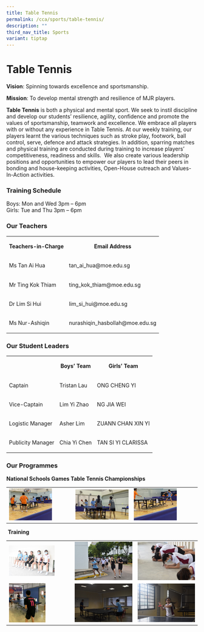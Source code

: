 ```yaml
---
title: Table Tennis
permalink: /cca/sports/table-tennis/
description: ""
third_nav_title: Sports
variant: tiptap
---
```

<h1><strong>Table Tennis</strong></h1>
<p><strong>Vision</strong>: Spinning towards excellence and sportsmanship.</p>
<p><strong>Mission</strong>: To develop mental strength and resilience of
MJR players.</p>
<p><strong>Table Tennis</strong>&nbsp;is both a physical and mental sport.
We seek to instil discipline and develop our students’ resilience, agility,
confidence and promote the values of sportsmanship, teamwork and excellence.
We embrace all players with or without any experience in Table Tennis.
At our weekly training, our players learnt the various techniques such
as stroke play, footwork, ball control, serve, defence and attack strategies.
In addition, sparring matches and physical training are conducted during
training to increase players’ competitiveness, readiness and skills.&nbsp;
We also create various leadership positions and opportunities to empower
our players to lead their peers in bonding and house-keeping activities,
Open-House outreach and Values-In-Action activities.&nbsp;</p>
<h3><strong>Training Schedule</strong></h3>
<p>Boys: Mon and Wed 3pm – 6pm
<br>Girls: Tue and Thu 3pm – 6pm</p>
<h3><strong>Our Teachers</strong></h3>
<table style="minWidth: 50px">
<colgroup>
<col>
<col>
</colgroup>
<tbody>
<tr>
<th rowspan="1" colspan="1">
<p>Teachers-in-Charge</p>
</th>
<th rowspan="1" colspan="1">
<p>Email Address</p>
</th>
</tr>
<tr>
<td rowspan="1" colspan="1">
<p>Ms Tan Ai Hua</p>
</td>
<td rowspan="1" colspan="1">
<p>tan_ai_hua@moe.edu.sg</p>
</td>
</tr>
<tr>
<td rowspan="1" colspan="1">
<p>Mr Ting Kok Thiam</p>
</td>
<td rowspan="1" colspan="1">
<p>ting_kok_thiam@moe.edu.sg</p>
</td>
</tr>
<tr>
<td rowspan="1" colspan="1">
<p>Dr Lim Si Hui</p>
</td>
<td rowspan="1" colspan="1">
<p>lim_si_hui@moe.edu.sg</p>
</td>
</tr>
<tr>
<td rowspan="1" colspan="1">
<p>Ms Nur-Ashiqin</p>
</td>
<td rowspan="1" colspan="1">
<p>nurashiqin_hasbollah@moe.edu.sg</p>
</td>
</tr>
</tbody>
</table>
<h3><strong>Our Student Leaders</strong></h3>
<table style="minWidth: 75px">
<colgroup>
<col>
<col>
<col>
</colgroup>
<tbody>
<tr>
<th rowspan="1" colspan="1">
<p></p>
</th>
<th rowspan="1" colspan="1">
<p>Boys’ Team</p>
</th>
<th rowspan="1" colspan="1">
<p>Girls’ Team</p>
</th>
</tr>
<tr>
<td rowspan="1" colspan="1">
<p>Captain</p>
</td>
<td rowspan="1" colspan="1">
<p>Tristan Lau</p>
</td>
<td rowspan="1" colspan="1">
<p>ONG CHENG YI</p>
</td>
</tr>
<tr>
<td rowspan="1" colspan="1">
<p>Vice-Captain</p>
</td>
<td rowspan="1" colspan="1">
<p>Lim Yi Zhao</p>
</td>
<td rowspan="1" colspan="1">
<p>NG JIA WEI</p>
</td>
</tr>
<tr>
<td rowspan="1" colspan="1">
<p>Logistic Manager</p>
</td>
<td rowspan="1" colspan="1">
<p>Asher Lim</p>
</td>
<td rowspan="1" colspan="1">
<p>ZUANN CHAN XIN YI</p>
</td>
</tr>
<tr>
<td rowspan="1" colspan="1">
<p>Publicity Manager</p>
</td>
<td rowspan="1" colspan="1">
<p>Chia Yi Chen</p>
</td>
<td rowspan="1" colspan="1">
<p>TAN SI YI CLARISSA</p>
</td>
</tr>
</tbody>
</table>
<h3><strong>Our Programmes</strong></h3>
<p><strong>National Schools Games Table Tennis Championships</strong>
</p>
<table style="minWidth: 75px">
<colgroup>
<col>
<col>
<col>
</colgroup>
<tbody>
<tr>
<td rowspan="1" colspan="1">
<div class="isomer-image-wrapper">
<img style="width:70%" height="auto" width="100%" src="/images/Cca/Table%20Tennis/EZ%20Inter-School%20TT%20Championship%20BOYS.jpg">
</div>
</td>
<td rowspan="1" colspan="1">
<div class="isomer-image-wrapper">
<img style="width: 100%" height="auto" width="100%" alt="" src="/images/Cca/Table%20Tennis/EZ%20Inter-School%20TT%20Championship%20GIRLS.jpg">
</div>
</td>
<td rowspan="1" colspan="1">
<div class="isomer-image-wrapper">
<img style="width:70%" height="auto" width="100%" src="/images/Cca/Table%20Tennis/National%20School%20Game%20BOYS.jpg">
</div>
</td>
</tr>
</tbody>
</table>
<p>&nbsp;<strong>Training</strong>
</p>
<table style="minWidth: 75px">
<colgroup>
<col>
<col>
<col>
</colgroup>
<tbody>
<tr>
<td rowspan="1" colspan="1">
<div class="isomer-image-wrapper">
<img style="width:75%" height="auto" width="100%" src="/images/Cca/Table%20Tennis/Physical%20Training%201.jpg">
</div>
</td>
<td rowspan="1" colspan="1">
<div class="isomer-image-wrapper">
<img style="width: 100%" height="auto" width="100%" alt="" src="/images/Cca/Table%20Tennis/Physical%20Training%202.jpg">
</div>
</td>
<td rowspan="1" colspan="1">
<div class="isomer-image-wrapper">
<img style="width: 100%" height="auto" width="100%" alt="" src="/images/Cca/Table%20Tennis/Physical%20Training%203.jpg">
</div>
</td>
</tr>
<tr>
<td rowspan="1" colspan="1">
<div class="isomer-image-wrapper">
<img style="width:60%" height="auto" width="100%" src="/images/Cca/Table%20Tennis/Skills%20Training%201.jpg">
</div>
</td>
<td rowspan="1" colspan="1">
<div class="isomer-image-wrapper">
<img style="width: 100%" height="auto" width="100%" alt="" src="/images/Cca/Table%20Tennis/Skills%20Training%202.jpg">
</div>
</td>
<td rowspan="1" colspan="1">
<div class="isomer-image-wrapper">
<img style="width: 100%" height="auto" width="100%" alt="" src="/images/Cca/Table%20Tennis/Skills%20Training%203.jpg">
</div>
</td>
</tr>
</tbody>
</table>
<p></p>